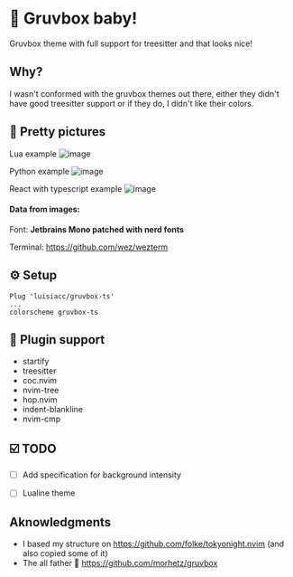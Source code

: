# 🎄 Gruvbox baby!

Gruvbox theme with full support for treesitter and that looks nice!


## Why?

I wasn't conformed with the gruvbox themes out there, either they didn't have good treesitter support or if they do, I
didn't like their colors.

## 📸 Pretty pictures

Lua example
![image](https://user-images.githubusercontent.com/31720261/147399333-5dc8d3dc-b382-4f13-a047-fb99298af028.png)

Python example
![image](https://user-images.githubusercontent.com/31720261/147399558-bf00b60a-aea9-46f7-a823-fc760cda05be.png)

React with typescript example
![image](https://user-images.githubusercontent.com/31720261/147399581-66030749-3fa2-466d-aa8a-e79b6181185c.png)

#### Data from images:

Font: **Jetbrains Mono patched with nerd fonts**

Terminal: https://github.com/wez/wezterm

## ⚙️  Setup
```viml
Plug 'luisiacc/gruvbox-ts'
...
colorscheme gruvbox-ts
```

## 🔌 Plugin support

- startify
- treesitter
- coc.nvim
- nvim-tree
- hop.nvim
- indent-blankline
- nvim-cmp

## ☑️  TODO

- [ ] Add specification for background intensity
- [ ] Lualine theme


## Aknowledgments

- I based my structure on https://github.com/folke/tokyonight.nvim (and also copied some of it)
- The all father 👴 https://github.com/morhetz/gruvbox
